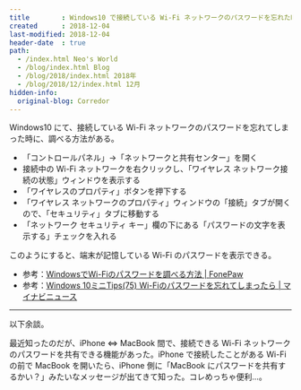 ```yaml
---
title        : Windows10 で接続している Wi-Fi ネットワークのパスワードを忘れた時に調べる方法
created      : 2018-12-04
last-modified: 2018-12-04
header-date  : true
path:
  - /index.html Neo's World
  - /blog/index.html Blog
  - /blog/2018/index.html 2018年
  - /blog/2018/12/index.html 12月
hidden-info:
  original-blog: Corredor
---
```


Windows10 にて、接続している Wi-Fi ネットワークのパスワードを忘れてしまった時に、調べる方法がある。

- 「コントロールパネル」→「ネットワークと共有センター」を開く
- 接続中の Wi-Fi ネットワークを右クリックし、「ワイヤレス ネットワーク接続の状態」ウィンドウを表示する
- 「ワイヤレスのプロパティ」ボタンを押下する
- 「ワイヤレス ネットワークのプロパティ」ウィンドウの「接続」タブが開くので、「セキュリティ」タブに移動する
- 「ネットワーク セキュリティ キー」欄の下にある「パスワードの文字を表示する」チェックを入れる

このようにすると、端末が記憶している Wi-Fi のパスワードを表示できる。

- 参考：[WindowsでWi-Fiのパスワードを調べる方法 | FonePaw](https://blog.fonepaw.jp/windows-wifi-password-shiraberu.html)
- 参考：[Windows 10ミニTips(75) Wi-Fiのパスワードを忘れてしまったら | マイナビニュース](https://news.mynavi.jp/article/win10tips-75/)

---

以下余談。

最近知ったのだが、iPhone ⇔ MacBook 間で、接続できる Wi-Fi ネットワークのパスワードを共有できる機能があった。iPhone で接続したことがある Wi-Fi の前で MacBook を開いたら、iPhone 側に「MacBook にパスワードを共有するかい？」みたいなメッセージが出てきて知った。コレめっちゃ便利…。
